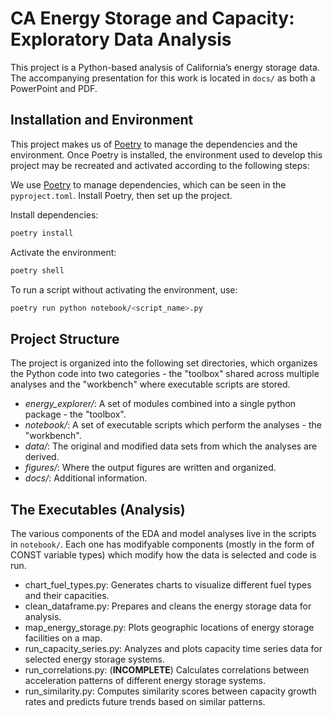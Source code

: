 # CA Energy Storage and Capacity: Exploratory Data Analysis

This project is a Python-based analysis of California’s energy storage data. The accompanying presentation for this work
is located in `docs/` as both a PowerPoint and PDF.

## Installation and Environment

This project makes us of [Poetry](https://python-poetry.org/) to manage the dependencies and the environment. Once
Poetry is installed, the environment used to develop this project may be recreated and activated according to the
following steps:

We use [Poetry](https://python-poetry.org/) to manage dependencies, which can be seen in the `pyproject.toml`. Install
Poetry, then set up the project.

Install dependencies:

```bash
poetry install
```

Activate the environment:

```bash
poetry shell
```

To run a script without activating the environment, use:

```bash
poetry run python notebook/<script_name>.py
```

## Project Structure

The project is organized into the following set directories, which organizes the Python code into two categories - the
"toolbox" shared across multiple analyses and the "workbench" where executable scripts are stored.

- *energy_explorer/*: A set of modules combined into a single python package - the "toolbox".
- *notebook/*: A set of executable scripts which perform the analyses - the "workbench".
- *data/*: The original and modified data sets from which the analyses are derived.
- *figures/*: Where the output figures are written and organized.
- *docs/*: Additional information.

## The Executables (Analysis)

The various components of the EDA and model analyses live in the scripts in `notebook/`. Each one has modifyable
components (mostly in the form of CONST variable types) which modify how the data is selected and code is run.

- chart_fuel_types.py: Generates charts to visualize different fuel types and their capacities.
- clean_dataframe.py: Prepares and cleans the energy storage data for analysis.
- map_energy_storage.py: Plots geographic locations of energy storage facilities on a map.
- run_capacity_series.py: Analyzes and plots capacity time series data for selected energy storage systems.
- run_correlations.py: (**INCOMPLETE**) Calculates correlations between acceleration patterns of different energy
  storage systems.
- run_similarity.py: Computes similarity scores between capacity growth rates and predicts future trends based on
  similar patterns.
